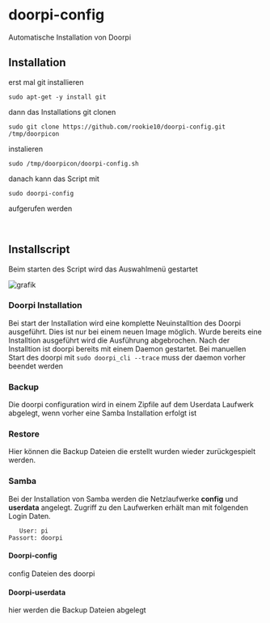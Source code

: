 # doorpi-config
Automatische Installation von Doorpi

## Installation
erst mal git installieren 
```
sudo apt-get -y install git
```
dann das Installations git clonen 
```
sudo git clone https://github.com/rookie10/doorpi-config.git /tmp/doorpicon
```
instalieren
```
sudo /tmp/doorpicon/doorpi-config.sh
```
danach kann das Script mit 
```
sudo doorpi-config
```
aufgerufen werden

<br>

## Installscript
Beim starten des Script wird das Auswahlmenü gestartet

![grafik](https://user-images.githubusercontent.com/3772602/133646277-407f6e2b-6264-499a-9844-5da2eab88631.png)

### Doorpi Installation
Bei start der Installation wird eine komplette Neuinstalltion des Doorpi ausgeführt. Dies ist nur bei einem neuen Image möglich. Wurde bereits eine Installtion ausgeführt wird die Ausführung abgebrochen.
Nach der Installtion ist doorpi bereits mit einem Daemon gestartet. Bei manuellen Start des doorpi mit ```sudo doorpi_cli --trace```  muss der daemon vorher beendet werden

### Backup
Die doorpi configuration wird in einem Zipfile auf dem Userdata Laufwerk abgelegt, wenn vorher eine Samba Installation erfolgt ist 

### Restore 
Hier können die Backup Dateien die erstellt wurden wieder zurückgespielt werden.

### Samba
Bei der Installation von Samba werden die Netzlaufwerke <b>config</b> und <b>userdata</b> angelegt. Zugriff zu den Laufwerken erhält man mit folgenden Login Daten.
```
   User: pi
Passort: doorpi
```

#### Doorpi-config
config Dateien des doorpi

#### Doorpi-userdata 
hier werden die Backup Dateien abgelegt

